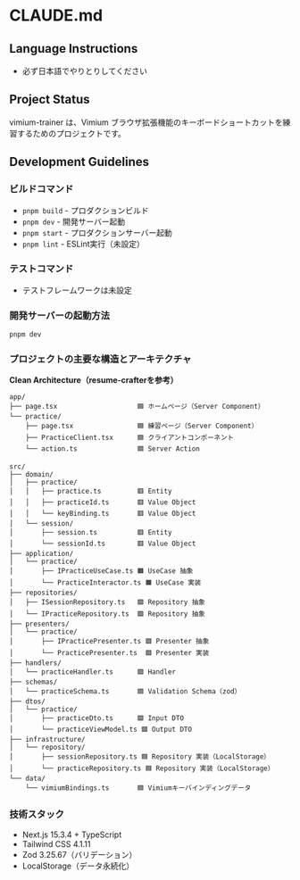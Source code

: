 # CLAUDE.md

## Language Instructions

- 必ず日本語でやりとりしてください

## Project Status

vimium-trainer は、Vimium ブラウザ拡張機能のキーボードショートカットを練習するためのプロジェクトです。

## Development Guidelines

### ビルドコマンド
- `pnpm build` - プロダクションビルド
- `pnpm dev` - 開発サーバー起動
- `pnpm start` - プロダクションサーバー起動
- `pnpm lint` - ESLint実行（未設定）

### テストコマンド
- テストフレームワークは未設定

### 開発サーバーの起動方法
```bash
pnpm dev
```

### プロジェクトの主要な構造とアーキテクチャ

**Clean Architecture（resume-crafterを参考）**

```
app/
├── page.tsx                    🟦 ホームページ（Server Component）
└── practice/
    ├── page.tsx                🟦 練習ページ（Server Component）
    ├── PracticeClient.tsx      🟦 クライアントコンポーネント
    └── action.ts               🟦 Server Action

src/
├── domain/
│   ├── practice/
│   │   ├── practice.ts         🟥 Entity
│   │   ├── practiceId.ts       🟥 Value Object
│   │   └── keyBinding.ts       🟥 Value Object
│   └── session/
│       ├── session.ts          🟥 Entity
│       └── sessionId.ts        🟥 Value Object
├── application/
│   └── practice/
│       ├── IPracticeUseCase.ts 🟧 UseCase 抽象
│       └── PracticeInteractor.ts 🟧 UseCase 実装
├── repositories/
│   ├── ISessionRepository.ts   🟩 Repository 抽象
│   └── IPracticeRepository.ts  🟩 Repository 抽象
├── presenters/
│   └── practice/
│       ├── IPracticePresenter.ts 🟩 Presenter 抽象
│       └── PracticePresenter.ts  🟩 Presenter 実装
├── handlers/
│   └── practiceHandler.ts      🟩 Handler
├── schemas/
│   └── practiceSchema.ts       🟦 Validation Schema（zod）
├── dtos/
│   └── practice/
│       ├── practiceDto.ts      🟩 Input DTO
│       └── practiceViewModel.ts 🟩 Output DTO
├── infrastructure/
│   └── repository/
│       ├── sessionRepository.ts 🟦 Repository 実装（LocalStorage）
│       └── practiceRepository.ts 🟦 Repository 実装（LocalStorage）
└── data/
    └── vimiumBindings.ts       🟦 Vimiumキーバインディングデータ
```

### 技術スタック
- Next.js 15.3.4 + TypeScript
- Tailwind CSS 4.1.11
- Zod 3.25.67（バリデーション）
- LocalStorage（データ永続化）
